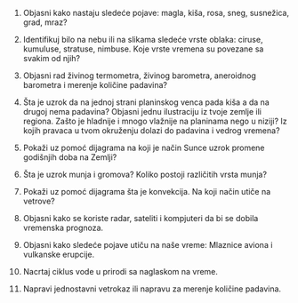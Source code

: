 1.  Objasni kako nastaju sledeće pojave: magla, kiša, rosa, sneg,
    susnežica, grad, mraz?

2.  Identifikuj bilo na nebu ili na slikama sledeće vrste oblaka:
    ciruse, kumuluse, stratuse, nimbuse. Koje vrste vremena su povezane
    sa svakim od njih?

3.  Objasni rad živinog termometra, živinog barometra, aneroidnog
    barometra i merenje količine padavina?

4.  Šta je uzrok da na jednoj strani planinskog venca pada kiša a da na
    drugoj nema padavina? Objasni jednu ilustraciju iz tvoje zemlje ili
    regiona. Zašto je hladnije i mnogo vlažnije na planinama nego u
    niziji? Iz kojih pravaca u tvom okruženju dolazi do padavina i
    vedrog vremena?

5.  Pokaži uz pomoć dijagrama na koji je način Sunce uzrok promene
    godišnjih doba na Zemlji?

6.  Šta je uzrok munja i gromova? Koliko postoji različitih vrsta munja?

7.  Pokaži uz pomoć dijagrama šta je konvekcija. Na koji način utiče na
    vetrove?

8.  Objasni kako se koriste radar, sateliti i kompjuteri da bi se dobila
    vremenska prognoza.

9.  Objasni kako sledeće pojave utiču na naše vreme: Mlaznice aviona i
    vulkanske erupcije.

10. Nacrtaj ciklus vode u prirodi sa naglaskom na vreme.

11. Napravi jednostavni vetrokaz ili napravu za merenje količine
    padavina.
